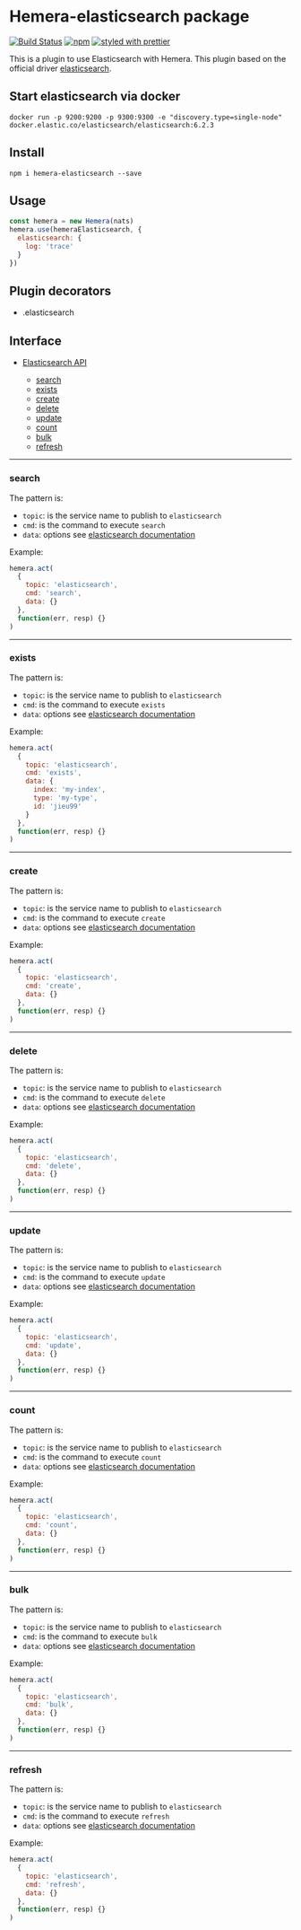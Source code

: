 # Hemera-elasticsearch package

[![Build Status](https://travis-ci.org/hemerajs/hemera-elasticsearch.svg?branch=master)](https://travis-ci.org/hemerajs/hemera-elasticsearch)
[![npm](https://img.shields.io/npm/v/hemera-elasticsearch.svg?maxAge=3600)](https://www.npmjs.com/package/hemera-elasticsearch)
[![styled with prettier](https://img.shields.io/badge/styled_with-prettier-ff69b4.svg)](#badge)

This is a plugin to use Elasticsearch with Hemera.
This plugin based on the official driver [elasticsearch](https://github.com/elastic/elasticsearch-js).

## Start elasticsearch via docker

```
docker run -p 9200:9200 -p 9300:9300 -e "discovery.type=single-node" docker.elastic.co/elasticsearch/elasticsearch:6.2.3
```

## Install

```
npm i hemera-elasticsearch --save
```

## Usage

```js
const hemera = new Hemera(nats)
hemera.use(hemeraElasticsearch, {
  elasticsearch: {
    log: 'trace'
  }
})
```

## Plugin decorators

* .elasticsearch

## Interface

* [Elasticsearch API](#elasticsearch-api)

  * [search](#search)
  * [exists](#exists)
  * [create](#create)
  * [delete](#delete)
  * [update](#update)
  * [count](#count)
  * [bulk](#bulk)
  * [refresh](#refresh)

---

### search

The pattern is:

* `topic`: is the service name to publish to `elasticsearch`
* `cmd`: is the command to execute `search`
* `data`: options see [elasticsearch documentation](https://www.elastic.co/guide/en/elasticsearch/client/javascript-api/current/api-reference.html#api-search)

Example:

```js
hemera.act(
  {
    topic: 'elasticsearch',
    cmd: 'search',
    data: {}
  },
  function(err, resp) {}
)
```

---

### exists

The pattern is:

* `topic`: is the service name to publish to `elasticsearch`
* `cmd`: is the command to execute `exists`
* `data`: options see [elasticsearch documentation](https://www.elastic.co/guide/en/elasticsearch/client/javascript-api/current/api-reference.html#api-exists)

Example:

```js
hemera.act(
  {
    topic: 'elasticsearch',
    cmd: 'exists',
    data: {
      index: 'my-index',
      type: 'my-type',
      id: 'jieu99'
    }
  },
  function(err, resp) {}
)
```

---

### create

The pattern is:

* `topic`: is the service name to publish to `elasticsearch`
* `cmd`: is the command to execute `create`
* `data`: options see [elasticsearch documentation](https://www.elastic.co/guide/en/elasticsearch/client/javascript-api/current/api-reference.html#api-create)

Example:

```js
hemera.act(
  {
    topic: 'elasticsearch',
    cmd: 'create',
    data: {}
  },
  function(err, resp) {}
)
```

---

### delete

The pattern is:

* `topic`: is the service name to publish to `elasticsearch`
* `cmd`: is the command to execute `delete`
* `data`: options see [elasticsearch documentation](https://www.elastic.co/guide/en/elasticsearch/client/javascript-api/current/api-reference.html#api-delete)

Example:

```js
hemera.act(
  {
    topic: 'elasticsearch',
    cmd: 'delete',
    data: {}
  },
  function(err, resp) {}
)
```

---

### update

The pattern is:

* `topic`: is the service name to publish to `elasticsearch`
* `cmd`: is the command to execute `update`
* `data`: options see [elasticsearch documentation](https://www.elastic.co/guide/en/elasticsearch/client/javascript-api/current/api-reference.html#api-update)

Example:

```js
hemera.act(
  {
    topic: 'elasticsearch',
    cmd: 'update',
    data: {}
  },
  function(err, resp) {}
)
```

---

### count

The pattern is:

* `topic`: is the service name to publish to `elasticsearch`
* `cmd`: is the command to execute `count`
* `data`: options see [elasticsearch documentation](https://www.elastic.co/guide/en/elasticsearch/client/javascript-api/current/api-reference.html#api-count)

Example:

```js
hemera.act(
  {
    topic: 'elasticsearch',
    cmd: 'count',
    data: {}
  },
  function(err, resp) {}
)
```

---

### bulk

The pattern is:

* `topic`: is the service name to publish to `elasticsearch`
* `cmd`: is the command to execute `bulk`
* `data`: options see [elasticsearch documentation](https://www.elastic.co/guide/en/elasticsearch/client/javascript-api/current/api-reference.html#api-bulk)

Example:

```js
hemera.act(
  {
    topic: 'elasticsearch',
    cmd: 'bulk',
    data: {}
  },
  function(err, resp) {}
)
```

---

### refresh

The pattern is:

* `topic`: is the service name to publish to `elasticsearch`
* `cmd`: is the command to execute `refresh`
* `data`: options see [elasticsearch documentation](https://www.elastic.co/guide/en/elasticsearch/client/javascript-api/current/api-reference.html#api-indices-refresh)

Example:

```js
hemera.act(
  {
    topic: 'elasticsearch',
    cmd: 'refresh',
    data: {}
  },
  function(err, resp) {}
)
```
